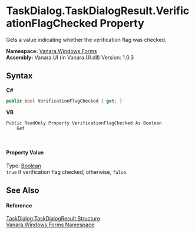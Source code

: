 # TaskDialog.TaskDialogResult.VerificationFlagChecked Property 
 

Gets a value indicating whether the verification flag was checked.

**Namespace:**&nbsp;<a href="c580cf52-4028-70db-28d0-f9b1abc03861">Vanara.Windows.Forms</a><br />**Assembly:**&nbsp;Vanara.UI (in Vanara.UI.dll) Version: 1.0.3

## Syntax

**C#**<br />
``` C#
public bool VerificationFlagChecked { get; }
```

**VB**<br />
``` VB
Public ReadOnly Property VerificationFlagChecked As Boolean
	Get
```

<br />

#### Property Value
Type: <a href="http://msdn2.microsoft.com/en-us/library/a28wyd50" target="_blank">Boolean</a><br />`true` if verification flag checked; otherwise, `false`.

## See Also


#### Reference
<a href="08944530-3887-77ec-02d3-3cd6adc64ab4">TaskDialog.TaskDialogResult Structure</a><br /><a href="c580cf52-4028-70db-28d0-f9b1abc03861">Vanara.Windows.Forms Namespace</a><br />